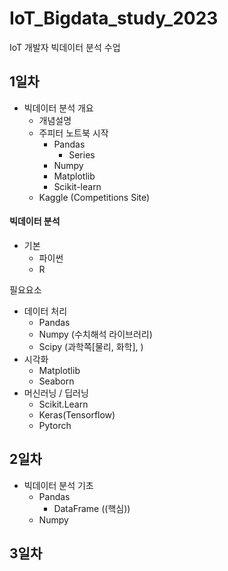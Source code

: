 # IoT_Bigdata_study_2023
IoT 개발자 빅데이터 분석 수업

## 1일차 

- 빅데이터 분석 개요
    - 개념설명
    - 주피터 노트북 시작
        - Pandas
            - Series
        - Numpy
        - Matplotlib
        - Scikit-learn
    - Kaggle (Competitions Site)

#### 빅데이터 분석
- 기본
   - 파이썬
   - R

필요요소
- 데이터 처리
   - Pandas
   - Numpy  (수치해석 라이브러리)
   - Scipy  (과학쪽[물리, 화학], )
- 시각화
   - Matplotlib
   - Seaborn
- 머신러닝 / 딥러닝
   - Scikit.Learn
   - Keras(Tensorflow)
   - Pytorch

## 2일차
- 빅데이터 분석 기초
    - Pandas
        - DataFrame ((핵심))
    - Numpy

## 3일차